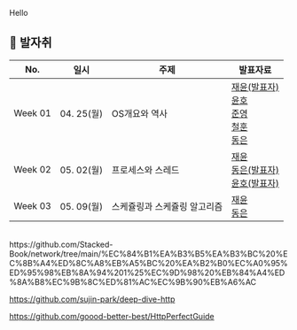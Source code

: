 Hello

## 🐾 발자취

<table style="max-width: 100%;">
    <thead>
        <tr>
            <th> No. </th>
            <th> 일시 </th> 
            <th> 주제 </th>
            <th> 발표자료 </th>
        </tr>
    </thead>
    <tbody>
        <tr>
            <td> Week 01 </td>
            <td> 04. 25(월) </td>
            <td> OS개요와 역사 </td>
            <td>
                <a href="https://github.com/Newlink-Study/operating-system/blob/jaeyun/week1/README.md"> 재윤(발표자)</a><br/>
                <a href="https://www.google.com/"> 윤호</a><br/>
                <a href="https://www.google.com/"> 준영</a><br/>
                <a href="https://www.google.com/"> 철훈</a><br/>
                <a href="https://github.com/Newlink-Study/operating-system/blob/main/%EB%8F%99%EC%9D%80/%5B1%EC%A3%BC%EC%B0%A8%5D%20%EC%9A%B4%EC%98%81%EC%B2%B4%EC%A0%9C%EC%99%80%20%EC%BB%B4%ED%93%A8%ED%84%B0%20%EC%8B%9C%EC%8A%A4%ED%85%9C%20%EA%B0%9C%EC%9A%94.md"> 동은</a><br/>
            </td>
        </tr>
        <tr>
            <td> Week 02 </td>
            <td> 05. 02(월) </td>
            <td> 프로세스와 스레드</td>
            <td> 
              <a href="https://github.com/Newlink-Study/operating-system/blob/main/%EC%9E%AC%EC%9C%A4/2%EC%A3%BC%EC%B0%A8.md"> 재윤</a><br/>
              <a href="https://github.com/Newlink-Study/operating-system/blob/9998ebe2d66abd8af55f563551bea2cbadd2c9fe/%EB%8F%99%EC%9D%80/%5B2%EC%A3%BC%EC%B0%A8%5D%20%ED%94%84%EB%A1%9C%EC%84%B8%EC%8A%A4%EC%99%80%20%EC%8A%A4%EB%A0%88%EB%93%9C.md"> 동은(발표자)</a><br/>
              <a href="https://www.google.com"> 윤호(발표자)</a><br/>
            </td>
        </tr>
        <tr>
            <td> Week 03 </td>
            <td> 05. 09(월) </td>
            <td> 스케쥴링과 스케쥴링 알고리즘</td>
            <td>
              <a href="https://github.com/Newlink-Study/operating-system/blob/main/%EC%9E%AC%EC%9C%A4/3%EC%A3%BC%EC%B0%A8.md"> 재윤</a><br/>
              <a href="https://github.com/Newlink-Study/operating-system/blob/main/%EB%8F%99%EC%9D%80/%5B3%EC%A3%BC%EC%B0%A8%5D%20-2.%20%EC%9A%B0%EC%84%A0%EC%88%9C%EC%9C%84%20%EC%8A%A4%EC%BC%80%EC%A4%84%EB%A7%81%EA%B3%BC%20%EA%B8%B0%ED%95%9C%EB%B6%80%20%EC%8A%A4%EC%BC%80%EC%A4%84%EB%A7%81%20%EC%95%8C%EA%B3%A0%EB%A6%AC%EC%A6%98.md"> 동은</a><br/>
            </td>
        </tr>
        <tr>
    </tbody>
</table>

<br/>
https://github.com/Stacked-Book/network/tree/main/%EC%84%B1%EA%B3%B5%EA%B3%BC%20%EC%8B%A4%ED%8C%A8%EB%A5%BC%20%EA%B2%B0%EC%A0%95%ED%95%98%EB%8A%94%201%25%EC%9D%98%20%EB%84%A4%ED%8A%B8%EC%9B%8C%ED%81%AC%EC%9B%90%EB%A6%AC

https://github.com/sujin-park/deep-dive-http

https://github.com/goood-better-best/HttpPerfectGuide
